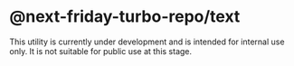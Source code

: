 # @next-friday-turbo-repo/text

This utility is currently under development and is intended for internal use only. It is not suitable for public use at this stage.
